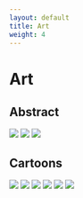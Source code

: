 ```yaml
---
layout: default
title: Art
weight: 4
---
```


Art
=========

Abstract
--------

<img src="assets/neurons.png" class="portfolio">
<img src="assets/rosetiles.png" class="portfolio">
<img src="assets/streams.png" class="portfolio">


Cartoons
--------
<img src="assets/cuddlefish.png" class="portfolio">
<img src="assets/dino.png" class="portfolio">
<img src="assets/guillotine.png" class="portfolio">
<img src="assets/why.png" class="portfolio">
<img src="assets/hippo.png" class="portfolio">
<img src="assets/tree.png" class="portfolio">
